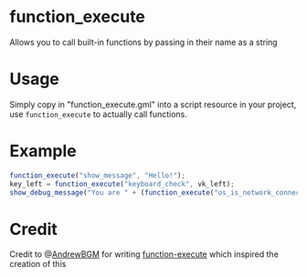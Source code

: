 # function_execute
Allows you to call built-in functions by passing in their name as a string

# Usage
Simply copy in "function_execute.gml" into a script resource in your project, use `function_execute` to actually call functions.

# Example
```js
function_execute("show_message", "Hello!");
key_left = function_execute("keyboard_check", vk_left);
show_debug_message("You are " + (function_execute("os_is_network_connected") ? "online :D" : "offline :("));
```

# Credit
Credit to @[AndrewBGM](https://github.com/AndrewBGM) for writing [function-execute](https://github.com/GameMakerDiscord/function-execute/) which inspired the creation of this
